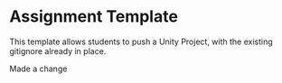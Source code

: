 # Assignment Template
This template allows students to push a Unity Project, with the existing gitignore already in place.

Made a change
